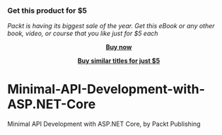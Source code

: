 
### Get this product for $5

<i>Packt is having its biggest sale of the year. Get this eBook or any other book, video, or course that you like just for $5 each</i>


<b><p align='center'>[Buy now](https://packt.link/9781837638604)</p></b>


<b><p align='center'>[Buy similar titles for just $5](https://subscription.packtpub.com/search)</p></b>


# Minimal-API-Development-with-ASP.NET-Core
Minimal API Development with ASP.NET Core, by Packt Publishing
